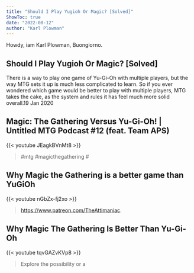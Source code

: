 ```yaml
---
title: "Should I Play Yugioh Or Magic? [Solved]"
ShowToc: true 
date: "2022-08-12"
author: "Karl Plowman" 
---
```


Howdy, iam Karl Plowman, Buongiorno.
## Should I Play Yugioh Or Magic? [Solved]
There is a way to play one game of Yu-Gi-Oh with multiple players, but the way MTG sets it up is much less complicated to learn. So if you ever wondered which game would be better to play with multiple players, MTG takes the cake, as the system and rules it has feel much more solid overall.19 Jan 2020

## Magic: The Gathering Versus Yu-Gi-Oh! | Untitled MTG Podcast #12 (feat. Team APS)
{{< youtube JEagkBVnMt8 >}}
>#mtg #magicthegathering #

## Why Magic the Gathering is a better game than YuGiOh
{{< youtube nGbZx-fj2xo >}}
>https://www.patreon.com/TheAttimaniac.

## Why Magic The Gathering Is Better Than Yu-Gi-Oh
{{< youtube tqvGAZvKVp8 >}}
>Explore the possibility or a 

